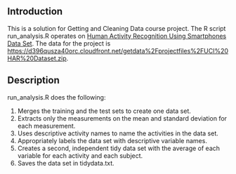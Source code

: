 ## Introduction
This is a solution for Getting and Cleaning Data course project.
The R script run_analysis.R operates on <a href="http://archive.ics.uci.edu/ml/datasets/Human+Activity+Recognition+Using+Smartphones">Human Activity Recognition Using Smartphones Data Set</a>.
The data for the project is https://d396qusza40orc.cloudfront.net/getdata%2Fprojectfiles%2FUCI%20HAR%20Dataset.zip.

## Description
run_analysis.R does the following:
<ol>
<li>Merges the training and the test sets to create one data set. </li>
<li>Extracts only the measurements on the mean and standard deviation for each measurement. </li>
<li>Uses descriptive activity names to name the activities in the data set. </li>
<li>Appropriately labels the data set with descriptive variable names.  </li>
<li>Creates a second, independent tidy data set with the average of each variable for each activity and each subject. </li>
<li>Saves the data set in tidydata.txt. </li>
</ol>
